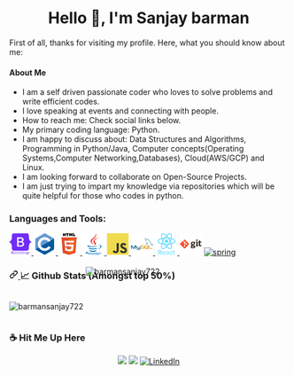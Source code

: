 
<h1 align="center">Hello 👋, I'm Sanjay barman</h1>
First of all, thanks for visiting my profile. Here, what you should know about me:
<h4> About Me</h4>

- I am a self driven passionate coder who loves to solve problems and write efficient codes.
- I love speaking at events and connecting with people.
- How to reach me: Check social links below.
- My primary coding language: Python.
- I am happy to discuss about: Data Structures and Algorithms, Programming in Python/Java, Computer concepts(Operating Systems,Computer Networking,Databases), Cloud(AWS/GCP) and Linux.
- I am looking forward to collaborate on Open-Source Projects.
- I am just trying to impart my knowledge via repositories which will be quite helpful for those who codes in python.

<h3 align="left">Languages and Tools:</h3>
<p align="left"> 
  <a href="https://getbootstrap.com" target="_blank" rel="noreferrer"> <img src="https://raw.githubusercontent.com/devicons/devicon/master/icons/bootstrap/bootstrap-plain-wordmark.svg" alt="bootstrap" width="40" height="40"/> </a> 
  <a href="https://www.cprogramming.com/" target="_blank" rel="noreferrer"> <img src="https://raw.githubusercontent.com/devicons/devicon/master/icons/c/c-original.svg" alt="c" width="40" height="40"/> </a> 
  <a href="https://www.w3.org/html/" target="_blank" rel="noreferrer"> <img src="https://raw.githubusercontent.com/devicons/devicon/master/icons/html5/html5-original-wordmark.svg" alt="html5" width="40" height="40"/> </a> 
  <a href="https://www.java.com" target="_blank" rel="noreferrer"> <img src="https://raw.githubusercontent.com/devicons/devicon/master/icons/java/java-original.svg" alt="java" width="40" height="40"/> </a> 
  <a href="https://developer.mozilla.org/en-US/docs/Web/JavaScript" target="_blank" rel="noreferrer"> <img src="https://raw.githubusercontent.com/devicons/devicon/master/icons/javascript/javascript-original.svg" alt="javascript" width="40" height="40"/> </a> <a href="https://www.mysql.com/" target="_blank" rel="noreferrer"> <img src="https://raw.githubusercontent.com/devicons/devicon/master/icons/mysql/mysql-original-wordmark.svg" alt="mysql" width="40" height="40"/> </a> 
  <a href="https://reactjs.org/" target="_blank" rel="noreferrer"> <img src="https://raw.githubusercontent.com/devicons/devicon/master/icons/react/react-original-wordmark.svg" alt="react" width="40" height="40"/> </a> 
  <a target="_blank" rel="noopener noreferrer" href="https://github.com/devicons/devicon/blob/master/icons/git/git-original-wordmark.svg"><img src="https://github.com/devicons/devicon/raw/master/icons/git/git-original-wordmark.svg" title="Git" width="40" height="40" style="max-width: 100%;"></a>
  <a href="https://spring.io/" target="_blank" rel="noreferrer"> <img src="https://www.vectorlogo.zone/logos/springio/springio-icon.svg" alt="spring" width="40" height="40"/> </a> </p>


<!-- git hub Status-->
<div>
<h3 dir="auto">
    <a id="user-content--github-stats-amongst-top-50" class="anchor" aria-hidden="true" tabindex="-1" href="#-github-stats-amongst-top-50">
        <svg class="octicon octicon-link" viewBox="0 0 16 16" version="1.1" width="16" height="16" aria-hidden="true">
            <path d="m7.775 3.275 1.25-1.25a3.5 3.5 0 1 1 4.95 4.95l-2.5 2.5a3.5 3.5 0 0 1-4.95 0 .751.751 0 0 1 .018-1.042.751.751 0 0 1 1.042-.018 1.998 1.998 0 0 0 2.83 0l2.5-2.5a2.002 2.002 0 0 0-2.83-2.83l-1.25 1.25a.751.751 0 0 1-1.042-.018.751.751 0 0 1-.018-1.042Zm-4.69 9.64a1.998 1.998 0 0 0 2.83 0l1.25-1.25a.751.751 0 0 1 1.042.018.751.751 0 0 1 .018 1.042l-1.25 1.25a3.5 3.5 0 1 1-4.95-4.95l2.5-2.5a3.5 3.5 0 0 1 4.95 0 .751.751 0 0 1-.018 1.042.751.751 0 0 1-1.042.018 1.998 1.998 0 0 0-2.83 0l-2.5 2.5a1.998 1.998 0 0 0 0 2.83Z"></path>
        </svg>
    </a>
    📈 Github Stats (Amongst top 50%)
</h3>
<div style="display: flex;">
    <p dir="auto">&nbsp;<img align="left" src="https://github-readme-stats.vercel.app/api?username=barmansanjay722&show_icons=true&locale=en" alt="barmansanjay722" /></p>
    <p style="max-width: 100%;margin-top: -50px;" dir="auto"><img align="center" src="https://github-readme-stats.vercel.app/api/top-langs?username=barmansanjay722&show_icons=true&locale=en&layout=compact"  alt="barmansanjay722" /></p>
</div>

<!-- <div>
<h3 dir="auto"><a id="user-content-fire-streaks" class="anchor" aria-hidden="true" tabindex="-1" href="#fire-streaks"><svg class="octicon octicon-link" viewBox="0 0 16 16" version="1.1" width="16" height="16" aria-hidden="true"><path d="m7.775 3.275 1.25-1.25a3.5 3.5 0 1 1 4.95 4.95l-2.5 2.5a3.5 3.5 0 0 1-4.95 0 .751.751 0 0 1 .018-1.042.751.751 0 0 1 1.042-.018 1.998 1.998 0 0 0 2.83 0l2.5-2.5a2.002 2.002 0 0 0-2.83-2.83l-1.25 1.25a.751.751 0 0 1-1.042-.018.751.751 0 0 1-.018-1.042Zm-4.69 9.64a1.998 1.998 0 0 0 2.83 0l1.25-1.25a.751.751 0 0 1 1.042.018.751.751 0 0 1 .018 1.042l-1.25 1.25a3.5 3.5 0 1 1-4.95-4.95l2.5-2.5a3.5 3.5 0 0 1 4.95 0 .751.751 0 0 1-.018 1.042.751.751 0 0 1-1.042.018 1.998 1.998 0 0 0-2.83 0l-2.5 2.5a1.998 1.998 0 0 0 0 2.83Z"></path></svg></a>🔥 Streaks</h3>
<p><img align="left" src="https://github-readme-streak-stats.herokuapp.com/?user=barmansanjay722&" alt="barmansanjay722" /></p>
</div> -->


<!-- social media -->
<h3 align="left">☕ Hit Me Up Here</h3>

<p align="center" dir="auto" style="margin-botom: 0;"><a href="https://github.com/barmansanjay722" alt="Github" title="github"><img src="https://camo.githubusercontent.com/14b38c3dde7c831e68e78a0af2b45845005da6ed5d08bf73196499ee5da8a012/68747470733a2f2f696d672e736869656c64732e696f2f62616467652f466f725f4d6f72655f55736566756c5f5265706f732d31356b3f7374796c653d666f722d7468652d626164676526636f6c6f723d323038384646266c6f676f3d676974687562266c6f676f436f6c6f723d666666" style="max-width: 100%;"></a>   <a href="https://github.com/barmansanjay722/barmansanjay722" alt="Github Stars" title="Star Mark Repo"><img src="https://camo.githubusercontent.com/167633bfaef12c5c3248fc2d589f234461e74a641e5816a6cd053ab8ee72b5d2/68747470733a2f2f696d672e736869656c64732e696f2f62616467652f53686f7765725f73746172735f69665f796f755f6c696b655f6d795f7265706f732d31356b3f7374796c653d666f722d7468652d626164676526636f6c6f723d666664303030266c6f676f3d617061636865737061726b266c6f676f436f6c6f723d626c61636b" style="max-width: 100%;"></a>   <a href="https://www.linkedin.com/in/sanjaybar1111/" rel="nofollow"><img src="https://camo.githubusercontent.com/b2735d9af0cb8b3f043ae16d8c48479cff8f1e4fe6ac89a7a65eadd2ac17ce7b/68747470733a2f2f696d672e736869656c64732e696f2f62616467652f466f725f50726f66657373696f6e616c5f557064617465732d31356b3f7374796c653d666f722d7468652d626164676526636f6c6f723d306136366332266c6f676f3d6c696e6b6564696e" alt="LinkedIn" data-canonical-src="https://img.shields.io/badge/For_Professional_Updates-15k?style=for-the-badge&amp;color=0a66c2&amp;logo=linkedin" style="max-width: 100%;"></a>
<!-- <a href="https://www.instagram.com/sanjaybarman_/" rel="nofollow"><img src="https://camo.githubusercontent.com/01d215338d3cba024f8fd168eab92f270373a144dc03d40f5bb58838abd74f0c/68747470733a2f2f696d672e736869656c64732e696f2f62616467652f466f725f506572736f6e616c5f557064617465732d326b3f7374796c653d666f722d7468652d626164676526636f6c6f723d453434303546266c6f676f3d696e7374616772616d266c6f676f436f6c6f723d666666" alt="Instagram" data-canonical-src="https://img.shields.io/badge/For_Personal_Updates-2k?style=for-the-badge&amp;color=E4405F&amp;logo=instagram&amp;logoColor=fff" style="max-width: 100%;"></a> -->
</p>


